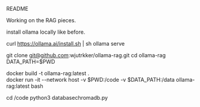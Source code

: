 README

Working on the RAG pieces. 

install ollama locally like before. 

curl https://ollama.ai/install.sh | sh
ollama serve


git clone git@github.com:wjutrkker/ollama-rag.git
cd ollama-rag
DATA_PATH=$PWD

docker build -t ollama-rag:latest .  
docker run -it --network host -v $PWD:/code -v $DATA_PATH:/data ollama-rag:latest bash

cd /code
python3 databasechromadb.py